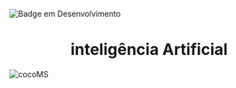 ![Badge em Desenvolvimento](http://img.shields.io/static/v1?label=STATUS&message=EM%20DESENVOLVIMENTO&color=GREEN&style=for-the-badge)
# <h1 align="center"> inteligência Artificial </h1>

![cocoMS](https://user-images.githubusercontent.com/71516100/203782343-0d6b305b-4231-4ee4-833c-cc92daadce8c.png)

